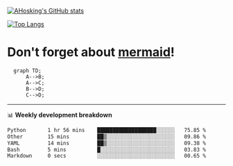 [![AHosking's GitHub stats](https://github-readme-stats.vercel.app/api?username=ahosking&count_private=true&show_icons=true&theme=onedark&hide_rank=true&include_all_commits=true)](https://github.com/ahosking)

[![Top Langs](https://github-readme-stats.vercel.app/api/top-langs/?username=ahosking&layout=compact&theme=onedark)](https://github.com/ahosking)


# Don't forget about [mermaid](https://github.blog/2022-02-14-include-diagrams-markdown-files-mermaid/)!

```mermaid
  graph TD;
      A-->B;
      A-->C;
      B-->D;
      C-->D;
```
-------

📊 **Weekly development breakdown**

<!--START_SECTION:waka-->

```txt
Python       1 hr 56 mins    ███████████████████░░░░░░   75.85 %
Other        15 mins         ██▒░░░░░░░░░░░░░░░░░░░░░░   09.86 %
YAML         14 mins         ██▒░░░░░░░░░░░░░░░░░░░░░░   09.38 %
Bash         5 mins          █░░░░░░░░░░░░░░░░░░░░░░░░   03.83 %
Markdown     0 secs          ░░░░░░░░░░░░░░░░░░░░░░░░░   00.65 %
```

<!--END_SECTION:waka-->
